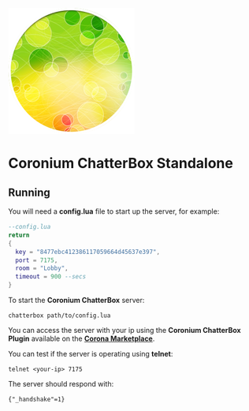 ![logo](logo.png)

# Coronium ChatterBox Standalone

## Running

You will need a __config.lua__ file to start up the server, for example:

```lua
--config.lua
return 
{
  key = "8477ebc412386117059664d45637e397",
  port = 7175,
  room = "Lobby",
  timeout = 900 --secs
}
```

To start the __Coronium ChatterBox__ server:

```
chatterbox path/to/config.lua
```

You can access the server with your ip using the __Coronium ChatterBox Plugin__ available on the __[Corona Marketplace](https://marketplace.coronalabs.com)__.

You can test if the server is operating using __telnet__:

```
telnet <your-ip> 7175
```

The server should respond with:

```
{"_handshake"=1}
```